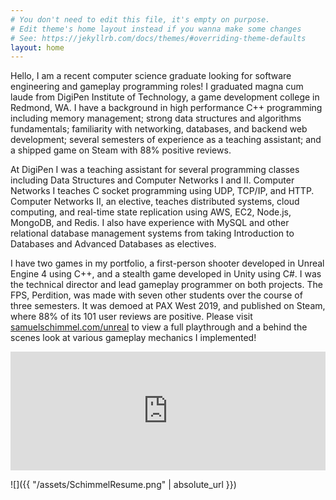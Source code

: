```yaml
---
# You don't need to edit this file, it's empty on purpose.
# Edit theme's home layout instead if you wanna make some changes
# See: https://jekyllrb.com/docs/themes/#overriding-theme-defaults
layout: home
---
```


Hello, I am a recent computer science graduate looking for software engineering and gameplay programming roles! I graduated magna cum laude from DigiPen Institute of Technology, a game development college in Redmond, WA. I have a background in high performance C++ programming including memory management; strong data structures and algorithms fundamentals; familiarity with networking, databases, and backend web development; several semesters of experience as a teaching assistant; and a shipped game on Steam with 88% positive reviews.

At DigiPen I was a teaching assistant for several programming classes including Data Structures and Computer Networks I and II. Computer Networks I teaches C socket programming using UDP, TCP/IP, and HTTP. Computer Networks II, an elective, teaches distributed systems, cloud computing, and real-time state replication using AWS, EC2, Node.js, MongoDB, and Redis. I also have experience with MySQL and other relational database management systems from taking Introduction to Databases and Advanced Databases as electives.

I have two games in my portfolio, a first-person shooter developed in Unreal Engine 4 using C++, and a stealth game developed in Unity using C#. I was the technical director and lead gameplay programmer on both projects. The FPS, Perdition, was made with seven other students over the course of three semesters. It was demoed at PAX West 2019, and published on Steam, where 88% of its 101 user reviews are positive. Please visit [samuelschimmel.com/unreal](https://www.samuelschimmel.com/unreal/) to view a full playthrough and a behind the scenes look at various gameplay mechanics I implemented!

<center><iframe src="https://store.steampowered.com/widget/1137910/" frameborder="0" width="100%" height="190"></iframe></center>

![]({{ "/assets/SchimmelResume.png" | absolute_url }})
